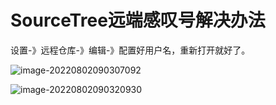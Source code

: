 # SourceTree远端感叹号解决办法

设置-》远程仓库-》编辑-》配置好用户名，重新打开就好了。

![image-20220802090307092](E:\codes\Server-Learning\Git\Imag\image-20220802090307092.png)

![image-20220802090320930](E:\codes\Server-Learning\Git\Imag\image-20220802090320930.png)